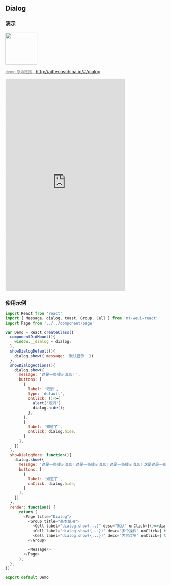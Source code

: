## Dialog

### 演示

<img width="100" src="http://qr.topscan.com/api.php?text=http://aitter.oschina.io/#/dialog"/>

<a href="http://aitter.oschina.io/#/dialog" target="_blank" style="font-size:12px;color:#888;">demo 原始链接：http://aitter.oschina.io/#/dialog</a>

<div style="width:377px;height:667px;display:inline-block;border:1px dashed #ececec;border-radius:5px;overflow:hidden;">
  <iframe src="http://aitter.oschina.io/#/dialog" width="375" height="667" border="0" frameborder="0"></iframe>
</div>


### 使用示例

``` javascript
import React from 'react'
import { Message, dialog, toast, Group, Cell } from 'mt-weui-react'
import Page from '../../component/page'

var Demo = React.createClass({
  componentDidMount(){
    window.__dialog = dialog;
  },
  showDialogDefault(){
    dialog.show({ message: '默认显示' })
  },
  showDialogActions(){
    dialog.show({
      message: '这是一条提示消息！',
      buttons: [
        {
          label: '取消',
          type: 'default',
          onClick: ()=>{
            alert('取消')
            dialog.hide();
          },
        },
        {
          label: '知道了',
          onClick: dialog.hide,
        }
      ],
    })
  },
  showDialogMore: function(){
    dialog.show({
      message: '这是一条提示消息！这是一条提示消息！这是一条提示消息！这是这是一条提示消息！这是一条提示消息！这是一条提示消息！这是一条提示消息！这是一条提示消息！这是一条提示消息！这是一条提示消息！这是一条提示消息！这是一条提示消息！这是一条提示消息！这是一条提示消息！这是一条提示消息！这是一条提示消息！这是一条提示消息！这是一条提示消息！这是一条提示消息！这是一条提示消息！这是一条提示消息！这是一条提示消息！这是一条提示消息！这是一条提示消息！这是一条提示消息！这是一条提示消息！这是一条提示消息！这是一条提示消息！这是一条提示消息！这是一条提示消息！这是一条提示消息！这是一条提示消息！这是一条提示消息！这是一条提示消息！这是一条提示消息！这是一条提示消息！这是一条提示消息！这是一条提示消息！这是一条提示消息！这是一条提示消息！这是一条提示消息！这是一条提示消息！这是一条提示消息！一条提示消息！这是一条提示消息！这是一条提示消息！这是一条提示消息！这是一条提示消息！这是一条提示消息！这是一条提示消息！！',
      buttons: [
        {
          label: '知道了',
          onClick: dialog.hide,
        }
      ],
    })
  },
  render: function() {
      return (
        <Page title="Dialog">
          <Group title="基本使用">
            <Cell label="dialog.show(...)" desc="默认" onClick={()=>dialog.show('是否确认删除？')} isLink/>
            <Cell label="dialog.show({...})" desc="多个操作" onClick={ this.showDialogActions } isLink/>
            <Cell label="dialog.show({...})" desc="内容过多" onClick={ this.showDialogMore } isLink/>
          </Group>

          <Message/>
        </Page>
      );
  },
});

export default Demo

```

